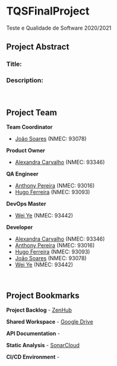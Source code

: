 # TQSFinalProject

Teste e Qualidade de Software 2020/2021
<br>

## Project Abstract

### Title: 

### Description:

<br>

## Project Team

**Team Coordinator**
- [João Soares](https://github.com/JoaoTS20) (NMEC: 93078)

**Product Owner** 
- [Alexandra Carvalho](https://github.com/alexandradecarvalho) (NMEC: 93346) 

**QA Engineer** 
- [Anthony Pereira](https://github.com/Anth0nyPereira) (NMEC: 93016)
- [Hugo Ferreira](https://github.com/HugoDinisOF) (NMEC: 93093)

**DevOps Master** 
- [Wei Ye](https://github.com/Wei93442) (NMEC: 93442)

**Developer**
- [Alexandra Carvalho](https://github.com/alexandradecarvalho) (NMEC: 93346)
- [Anthony Pereira](https://github.com/Anth0nyPereira) (NMEC: 93016) 
- [Hugo Ferreira](https://github.com/HugoDinisOF) (NMEC: 93093)
- [João Soares](https://github.com/JoaoTS20) (NMEC: 93078)
- [Wei Ye](https://github.com/Wei93442) (NMEC: 93442)

<br>

## Project Bookmarks

**Project Backlog** - [ZenHub](https://app.zenhub.com/workspaces/tqsfinalproject-60b149280f1746001b8ae2a7/board)

**Shared Workspace** - [Google Drive](https://drive.google.com/drive/folders/13LAXi8iNRRf4JjN1jrxj1cBFgtOl0J1J)

**API Documentation** - 

**Static Analysis** - [SonarCloud](https://sonarcloud.io/organizations/tqsproject/projects)

**CI/CD Environment** - 
